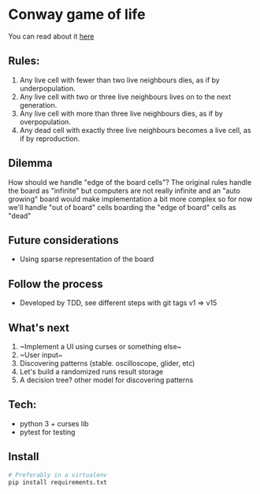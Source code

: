 # Conway game of life

You can read about it [here](https://en.wikipedia.org/wiki/Conway%27s_Game_of_Life)

## Rules:

1. Any live cell with fewer than two live neighbours dies, as if by underpopulation.
2. Any live cell with two or three live neighbours lives on to the next generation.
3. Any live cell with more than three live neighbours dies, as if by overpopulation.
4. Any dead cell with exactly three live neighbours becomes a live cell, as if by reproduction.

## Dilemma

How should we handle "edge of the board cells"? The original rules handle the board as "infinite" but computers are not really infinite
and an "auto growing" board would make implementation a bit more complex so for now we'll handle "out of board" cells boarding
the "edge of board" cells as "dead"

## Future considerations

* Using sparse representation of the board

## Follow the process

* Developed by TDD, see different steps with git tags v1 => v15

## What's next


1. ~Implement a UI using curses or something else~
2. ~User input~
3. Discovering patterns (stable. oscilloscope, glider, etc)
4. Let's build a randomized runs result storage
5. A decision tree? other model for discovering patterns

## Tech:
* python 3 + curses lib
* pytest for testing



## Install
```bash
# Preferably in a virtualenv
pip install requirements.txt
```
